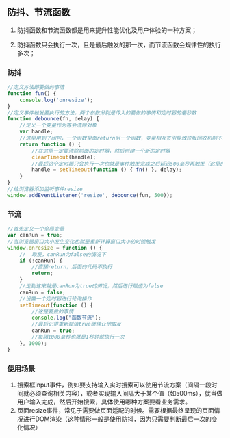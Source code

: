 ## 防抖、节流函数

1. 防抖函数和节流函数都是用来提升性能优化及用户体验的一种方案；

2. 防抖函数只会执行一次，且是最后触发的那一次，而节流函数会规律性的执行多次；

### 防抖

```javascript
//定义方法即要做的事情
function fun() {
    console.log('onresize');
}
//定义事件触发要执行的方法，两个参数分别是传入的要做的事情和定时器的毫秒数
function debounce(fn, delay) {
    //定义一个变量作为等会清除对象       
    var handle;
    //这里用到了闭包，一个函数里面return另一个函数，变量相互签引导致垃圾回收机制不会销毁handle变量       
    return function () {
        //在这里一定要清除前面的定时器，然后创建一个新的定时器           
        clearTimeout(handle);
        //最后这个定时器只会执行一次也就是事件触发完成之后延迟500毫秒再触发（这里的变量赋值是跟定时器建立连接，进行地址赋值，一定要重新赋值给handle          
        handle = setTimeout(function () { fn() }, delay);
    }
}
//给浏览器添加监听事件resize
window.addEventListener('resize', debounce(fun, 500));
```

### 节流

```javascript
//首先定义一个全局变量
var canRun = true;
//当浏览器窗口大小发生变化也就是重新计算窗口大小的时候触发
window.onresize = function () {
    //  取反，canRun为false的情况下
    if (!canRun) {
        //直接return，后面的代码不执行 
        return;
    }
    //走到这来就是canRun为true的情况，然后进行赋值为false
    canRun = false;
    //设置一个定时器进行轮询操作
    setTimeout(function () {
        //这是要做的事情   
        console.log("函数节流");
        //最后记得重新赋值true继续让他取反   
        canRun = true;
        //每隔1000毫秒也就是1秒钟就执行一次 
    }, 1000);
}
```

### 使用场景

1. 搜索框input事件，例如要支持输入实时搜索可以使用节流方案（间隔一段时间就必须查询相关内容），或者实现输入间隔大于某个值（如500ms），就当做用户输入完成，然后开始搜索，具体使用哪种方案要看业务需求。
2. 页面resize事件，常见于需要做页面适配的时候。需要根据最终呈现的页面情况进行DOM渲染（这种情形一般是使用防抖，因为只需要判断最后一次的变化情况）